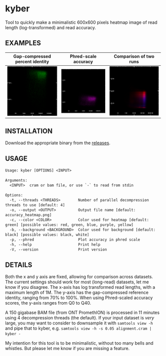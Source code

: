 # kyber

Tool to quickly make a minimalistic 600x600 pixels heatmap image of read length (log-transformed) and read accuracy.

## EXAMPLES

Gap-compressed percent identity             |  Phred-scale accuracy | Comparison of two runs
:-------------------------:|:-------------------------:|:-------------------------:
![example](example/accuracy_heatmap.png)  |  ![example](example/accuracy_heatmap_phred.png) | ![example](example/accuracy_heatmap_comparison.png)

## INSTALLATION

Download the appropriate binary from the [releases](https://github.com/wdecoster/kyber/releases).

## USAGE

```text
Usage: kyber [OPTIONS] <INPUT>

Arguments:
  <INPUT>  cram or bam file, or use `-` to read from stdin

Options:
  -t, --threads <THREADS>        Number of parallel decompression threads to use [default: 4]
  -o, --output <OUTPUT>          Output file name [default: accuracy_heatmap.png]
  -c, --color <COLOR>            Color used for heatmap [default: green] [possible values: red, green, blue, purple, yellow]
  -b, --background <BACKGROUND>  Color used for background [default: black] [possible values: black, white]
  -p, --phred                    Plot accuracy in phred scale
  -h, --help                     Print help
  -V, --version                  Print version
  ```

## DETAILS

Both the x and y axis are fixed, allowing for comparison across datasets. The current settings should work for most (long-read) datasets, let me know if you disagree.
The x-axis has log transformed read lengths, with a maximum length of 1M.
The y-axis has the gap-compressed reference identity, ranging from 70% to 100%. When using Phred-scaled accuracy scores, the y-axis ranges from Q0 to Q40.

A 150 gigabase BAM file (from ONT PromethION) is processed in 11 minutes using 4 decompression threads (the default). If your input dataset is *very* large, you may want to consider to downsample it with `samtools view -h` and pipe that to kyber, e.g. `samtools view -h -s 0.05 alignment.cram | kyber -`

My intention for this tool is to be minimalistic, without too many bells and whistles. But please let me know if you are missing a feature.
